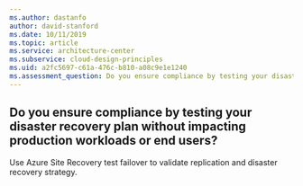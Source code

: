 ```yaml
---
ms.author: dastanfo
author: david-stanford
ms.date: 10/11/2019
ms.topic: article
ms.service: architecture-center
ms.subservice: cloud-design-principles
ms.uid: a2fc5697-c61a-476c-b810-a08c9e1e1240
ms.assessment_question: Do you ensure compliance by testing your disaster recovery plan without impacting production workloads or end users?
---
```

## Do you ensure compliance by testing your disaster recovery plan without impacting production workloads or end users?


Use Azure Site Recovery test failover to validate replication and disaster recovery strategy.